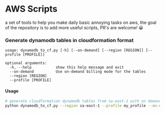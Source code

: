 # AWS Scripts

a set of tools to help you make daily basic annoying tasks on aws, the goal of the repository is to add more useful scripts, PR's are welcome! 😀

### Generate dynamodb tables in cloudformation format

```
usage: dynamodb_to_cf.py [-h] [--on-demand] [--region [REGION]] [--profile [PROFILE]]

optional arguments:
  -h, --help           show this help message and exit
  --on-demand          Use on-demand billing mode for the tables
  --region [REGION]
  --profile [PROFILE]
```

#### Usage

```bash
# generate cloudformation dynamodb tables from sa-east-1 with on demand provisioned of my_profile
python dynamodb_to_cf.py --region sa-east-1 --profile my_profile --on-demand
```
